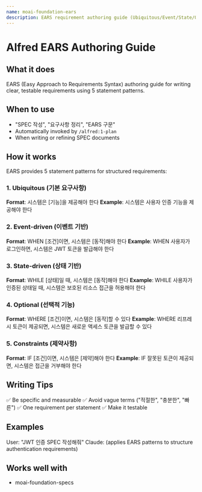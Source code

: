 ```yaml
---
name: moai-foundation-ears
description: EARS requirement authoring guide (Ubiquitous/Event/State/Optional/Constraints)
---
```


# Alfred EARS Authoring Guide

## What it does

EARS (Easy Approach to Requirements Syntax) authoring guide for writing clear, testable requirements using 5 statement patterns.

## When to use

- "SPEC 작성", "요구사항 정리", "EARS 구문"
- Automatically invoked by `/alfred:1-plan`
- When writing or refining SPEC documents

## How it works

EARS provides 5 statement patterns for structured requirements:

### 1. Ubiquitous (기본 요구사항)
**Format**: 시스템은 [기능]을 제공해야 한다
**Example**: 시스템은 사용자 인증 기능을 제공해야 한다

### 2. Event-driven (이벤트 기반)
**Format**: WHEN [조건]이면, 시스템은 [동작]해야 한다
**Example**: WHEN 사용자가 로그인하면, 시스템은 JWT 토큰을 발급해야 한다

### 3. State-driven (상태 기반)
**Format**: WHILE [상태]일 때, 시스템은 [동작]해야 한다
**Example**: WHILE 사용자가 인증된 상태일 때, 시스템은 보호된 리소스 접근을 허용해야 한다

### 4. Optional (선택적 기능)
**Format**: WHERE [조건]이면, 시스템은 [동작]할 수 있다
**Example**: WHERE 리프레시 토큰이 제공되면, 시스템은 새로운 액세스 토큰을 발급할 수 있다

### 5. Constraints (제약사항)
**Format**: IF [조건]이면, 시스템은 [제약]해야 한다
**Example**: IF 잘못된 토큰이 제공되면, 시스템은 접근을 거부해야 한다

## Writing Tips

✅ Be specific and measurable
✅ Avoid vague terms ("적절한", "충분한", "빠른")
✅ One requirement per statement
✅ Make it testable

## Examples

User: "JWT 인증 SPEC 작성해줘"
Claude: (applies EARS patterns to structure authentication requirements)
## Works well with

- moai-foundation-specs
